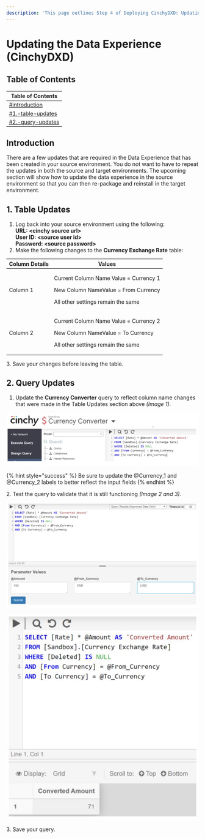 ```yaml
---
description: 'This page outlines Step 4 of Deploying CinchyDXD: Updating the Data Experience'
---
```


# Updating the Data Experience (CinchyDXD)

## Table of Contents

| Table of Contents                                                                         |
| ----------------------------------------------------------------------------------------- |
| [#introduction](updating-the-data-experience-cinchydxd.md#introduction "mention")         |
| [#1.-table-updates](updating-the-data-experience-cinchydxd.md#1.-table-updates "mention") |
| [#2.-query-updates](updating-the-data-experience-cinchydxd.md#2.-query-updates "mention") |

## Introduction

There are a few updates that are required in the Data Experience that has been created in your source environment. You do not want to have to repeat the updates in both the source and target environments. The upcoming section will show how to update the data experience in the source environment so that you can then re-package and reinstall in the target environment.

## 1. Table Updates

1. Log back into your source environment using the following:\
   **URL: \<cinchy source url>** \
   **User ID: \<source user id>**\
   **Password: \<source password>**
2. Make the following changes to the **Currency Exchange Rate** table:

| Column Details | Values                                                                                                                                |
| -------------- | ------------------------------------------------------------------------------------------------------------------------------------- |
| Column 1       | <p>Current Column Name Value = Currency 1</p><p>New Column NameValue = From Currency<br></p><p>All other settings remain the same</p> |
| Column 2       | <p>Current Column Name Value = Currency 2</p><p>New Column NameValue = To Currency<br></p><p>All other settings remain the same</p>   |

3\. Save your changes before leaving the table.

## 2. Query Updates

1. Update the **Currency Converter** query to reflect column name changes that were made in the Table Updates section above _(Image 1)._

![Image 1: Step 1](<../../../.gitbook/assets/image (653).png>)

{% hint style="success" %}
Be sure to update the @Currency\_1 and @Currency\_2 labels to better reflect the input fields
{% endhint %}

2\. Test the query to validate that it is still functioning _(Image 2 and 3)._

![Image 2: Step 2](<../../../.gitbook/assets/image (413).png>)

![Image 3: Step 2](<../../../.gitbook/assets/image (478).png>)

3\. Save your query.
